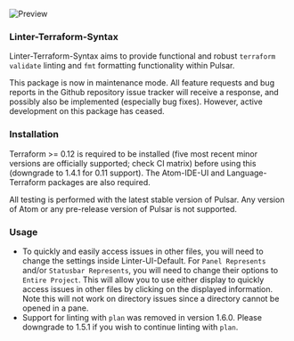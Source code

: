 ![Preview](https://raw.githubusercontent.com/mschuchard/linter-terraform-syntax/master/linter_terraform_syntax.png)

### Linter-Terraform-Syntax
Linter-Terraform-Syntax aims to provide functional and robust `terraform validate` linting and `fmt` formatting functionality within Pulsar.

This package is now in maintenance mode. All feature requests and bug reports in the Github repository issue tracker will receive a response, and possibly also be implemented (especially bug fixes). However, active development on this package has ceased.

### Installation
Terraform >= 0.12 is required to be installed (five most recent minor versions are officially supported; check CI matrix) before using this (downgrade to 1.4.1 for 0.11 support). The Atom-IDE-UI and Language-Terraform packages are also required.

All testing is performed with the latest stable version of Pulsar. Any version of Atom or any pre-release version of Pulsar is not supported.

### Usage
- To quickly and easily access issues in other files, you will need to change the settings inside Linter-UI-Default. For `Panel Represents` and/or `Statusbar Represents`, you will need to change their options to `Entire Project`. This will allow you to use either display to quickly access issues in other files by clicking on the displayed information. Note this will not work on directory issues since a directory cannot be opened in a pane.
- Support for linting with `plan` was removed in version 1.6.0. Please downgrade to 1.5.1 if you wish to continue linting with `plan`.
